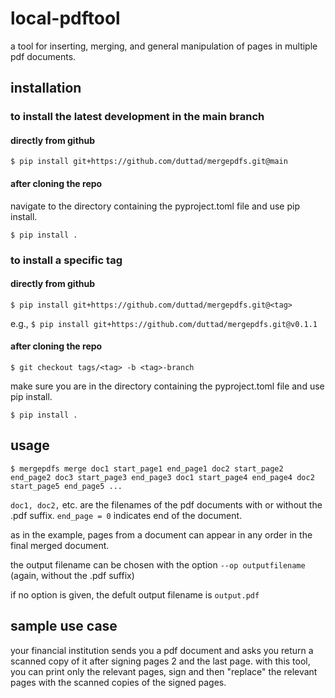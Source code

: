 # local-pdftool
a tool for inserting, merging, and general manipulation of pages in multiple pdf documents.

## installation

### to install the latest development in the main branch

#### directly from github
`$ pip install git+https://github.com/duttad/mergepdfs.git@main`

#### after cloning the repo
navigate to the directory containing the pyproject.toml file and use pip install.

`$ pip install .`

### to install a specific tag

#### directly from github
`$ pip install git+https://github.com/duttad/mergepdfs.git@<tag>`

e.g., 
`$ pip install git+https://github.com/duttad/mergepdfs.git@v0.1.1`

#### after cloning the repo
`$ git checkout tags/<tag> -b <tag>-branch`

make sure you are in the directory containing the pyproject.toml file and use pip install.

`$ pip install .`


## usage
`$ mergepdfs merge doc1 start_page1 end_page1 doc2 start_page2 end_page2 doc3 start_page3 end_page3 doc1 start_page4 end_page4 doc2 start_page5 end_page5 ...`

`doc1, doc2,` etc. are the filenames of the pdf documents with or without the .pdf suffix.
`end_page = 0` indicates end of the document.

as in the example, pages from a document can appear in any order in the final merged document.

the output filename can be chosen with the option `--op outputfilename` (again, without the .pdf suffix)

if no option is given, the defult output filename is `output.pdf`

## sample use case
your financial institution sends you a pdf document and asks you return a scanned copy of it after signing pages 2 and the last page. with this tool, you can print only the relevant pages, sign and then "replace" the relevant pages with the scanned copies of the signed pages.